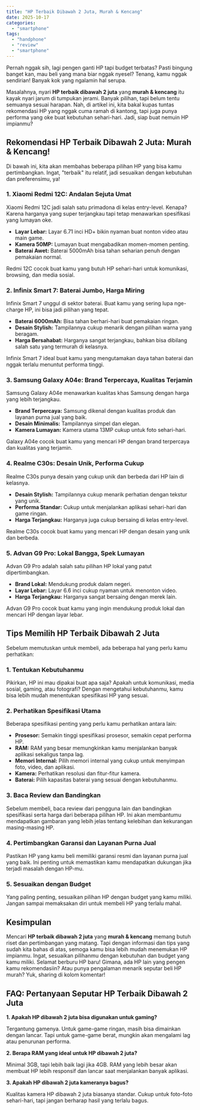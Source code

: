 ```yaml
---
title: "HP Terbaik Dibawah 2 Juta, Murah & Kencang"
date: 2025-10-17
categories: 
  - "smartphone"
tags: 
  - "handphone"
  - "review"
  - "smartphone"
---
```


Pernah nggak sih, lagi pengen ganti HP tapi budget terbatas? Pasti bingung banget kan, mau beli yang mana biar nggak nyesel? Tenang, kamu nggak sendirian! Banyak kok yang ngalamin hal serupa.

Masalahnya, nyari **HP terbaik dibawah 2 juta** yang **murah & kencang** itu kayak nyari jarum di tumpukan jerami. Banyak pilihan, tapi belum tentu semuanya sesuai harapan. Nah, di artikel ini, kita bakal kupas tuntas rekomendasi HP yang nggak cuma ramah di kantong, tapi juga punya performa yang oke buat kebutuhan sehari-hari. Jadi, siap buat nemuin HP impianmu?

## Rekomendasi HP Terbaik Dibawah 2 Juta: Murah & Kencang!

Di bawah ini, kita akan membahas beberapa pilihan HP yang bisa kamu pertimbangkan. Ingat, "terbaik" itu relatif, jadi sesuaikan dengan kebutuhan dan preferensimu, ya!

### 1\. Xiaomi Redmi 12C: Andalan Sejuta Umat

Xiaomi Redmi 12C jadi salah satu primadona di kelas entry-level. Kenapa? Karena harganya yang super terjangkau tapi tetap menawarkan spesifikasi yang lumayan oke.

- **Layar Lebar:** Layar 6.71 inci HD+ bikin nyaman buat nonton video atau main game.
- **Kamera 50MP:** Lumayan buat mengabadikan momen-momen penting.
- **Baterai Awet:** Baterai 5000mAh bisa tahan seharian penuh dengan pemakaian normal.

Redmi 12C cocok buat kamu yang butuh HP sehari-hari untuk komunikasi, browsing, dan media sosial.

### 2\. Infinix Smart 7: Baterai Jumbo, Harga Miring

Infinix Smart 7 unggul di sektor baterai. Buat kamu yang sering lupa nge-charge HP, ini bisa jadi pilihan yang tepat.

- **Baterai 6000mAh:** Bisa tahan berhari-hari buat pemakaian ringan.
- **Desain Stylish:** Tampilannya cukup menarik dengan pilihan warna yang beragam.
- **Harga Bersahabat:** Harganya sangat terjangkau, bahkan bisa dibilang salah satu yang termurah di kelasnya.

Infinix Smart 7 ideal buat kamu yang mengutamakan daya tahan baterai dan nggak terlalu menuntut performa tinggi.

### 3\. Samsung Galaxy A04e: Brand Terpercaya, Kualitas Terjamin

Samsung Galaxy A04e menawarkan kualitas khas Samsung dengan harga yang lebih terjangkau.

- **Brand Terpercaya:** Samsung dikenal dengan kualitas produk dan layanan purna jual yang baik.
- **Desain Minimalis:** Tampilannya simpel dan elegan.
- **Kamera Lumayan:** Kamera utama 13MP cukup untuk foto sehari-hari.

Galaxy A04e cocok buat kamu yang mencari HP dengan brand terpercaya dan kualitas yang terjamin.

### 4\. Realme C30s: Desain Unik, Performa Cukup

Realme C30s punya desain yang cukup unik dan berbeda dari HP lain di kelasnya.

- **Desain Stylish:** Tampilannya cukup menarik perhatian dengan tekstur yang unik.
- **Performa Standar:** Cukup untuk menjalankan aplikasi sehari-hari dan game ringan.
- **Harga Terjangkau:** Harganya juga cukup bersaing di kelas entry-level.

Realme C30s cocok buat kamu yang mencari HP dengan desain yang unik dan berbeda.

### 5\. Advan G9 Pro: Lokal Bangga, Spek Lumayan

Advan G9 Pro adalah salah satu pilihan HP lokal yang patut dipertimbangkan.

- **Brand Lokal:** Mendukung produk dalam negeri.
- **Layar Lebar:** Layar 6.6 inci cukup nyaman untuk menonton video.
- **Harga Terjangkau:** Harganya sangat bersaing dengan merek lain.

Advan G9 Pro cocok buat kamu yang ingin mendukung produk lokal dan mencari HP dengan layar lebar.

## Tips Memilih HP Terbaik Dibawah 2 Juta

Sebelum memutuskan untuk membeli, ada beberapa hal yang perlu kamu perhatikan:

### 1\. Tentukan Kebutuhanmu

Pikirkan, HP ini mau dipakai buat apa saja? Apakah untuk komunikasi, media sosial, gaming, atau fotografi? Dengan mengetahui kebutuhanmu, kamu bisa lebih mudah menentukan spesifikasi HP yang sesuai.

### 2\. Perhatikan Spesifikasi Utama

Beberapa spesifikasi penting yang perlu kamu perhatikan antara lain:

- **Prosesor:** Semakin tinggi spesifikasi prosesor, semakin cepat performa HP.
- **RAM:** RAM yang besar memungkinkan kamu menjalankan banyak aplikasi sekaligus tanpa lag.
- **Memori Internal:** Pilih memori internal yang cukup untuk menyimpan foto, video, dan aplikasi.
- **Kamera:** Perhatikan resolusi dan fitur-fitur kamera.
- **Baterai:** Pilih kapasitas baterai yang sesuai dengan kebutuhanmu.

### 3\. Baca Review dan Bandingkan

Sebelum membeli, baca review dari pengguna lain dan bandingkan spesifikasi serta harga dari beberapa pilihan HP. Ini akan membantumu mendapatkan gambaran yang lebih jelas tentang kelebihan dan kekurangan masing-masing HP.

### 4\. Pertimbangkan Garansi dan Layanan Purna Jual

Pastikan HP yang kamu beli memiliki garansi resmi dan layanan purna jual yang baik. Ini penting untuk memastikan kamu mendapatkan dukungan jika terjadi masalah dengan HP-mu.

### 5\. Sesuaikan dengan Budget

Yang paling penting, sesuaikan pilihan HP dengan budget yang kamu miliki. Jangan sampai memaksakan diri untuk membeli HP yang terlalu mahal.

## Kesimpulan

Mencari **HP terbaik dibawah 2 juta** yang **murah & kencang** memang butuh riset dan pertimbangan yang matang. Tapi dengan informasi dan tips yang sudah kita bahas di atas, semoga kamu bisa lebih mudah menemukan HP impianmu. Ingat, sesuaikan pilihanmu dengan kebutuhan dan budget yang kamu miliki. Selamat berburu HP baru! Gimana, ada HP lain yang pengen kamu rekomendasiin? Atau punya pengalaman menarik seputar beli HP murah? Yuk, sharing di kolom komentar!

## FAQ: Pertanyaan Seputar HP Terbaik Dibawah 2 Juta

**1\. Apakah HP dibawah 2 juta bisa digunakan untuk gaming?**

Tergantung gamenya. Untuk game-game ringan, masih bisa dimainkan dengan lancar. Tapi untuk game-game berat, mungkin akan mengalami lag atau penurunan performa.

**2\. Berapa RAM yang ideal untuk HP dibawah 2 juta?**

Minimal 3GB, tapi lebih baik lagi jika 4GB. RAM yang lebih besar akan membuat HP lebih responsif dan lancar saat menjalankan banyak aplikasi.

**3\. Apakah HP dibawah 2 juta kameranya bagus?**

Kualitas kamera HP dibawah 2 juta biasanya standar. Cukup untuk foto-foto sehari-hari, tapi jangan berharap hasil yang terlalu bagus.
